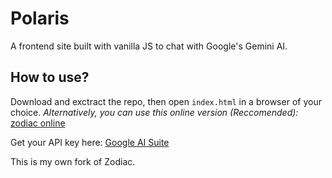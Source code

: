 # Polaris
A frontend site built with vanilla JS to chat with Google's Gemini AI.

## How to use?
Download and exctract the repo, then open `index.html` in a browser of your choice.
*Alternatively, you can use this online version (Reccomended):* [zodiac online](https://faetalize.github.io/zodiac/zodiac.html)

Get your API key here: [Google AI Suite](https://makersuite.google.com/app/apikey)

This is my own fork of Zodiac.
